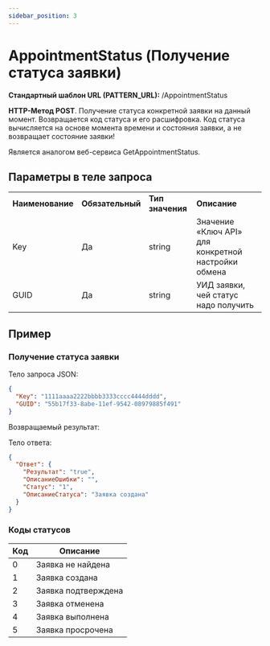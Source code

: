 ```yaml
---
sidebar_position: 3
---
```


# AppointmentStatus (Получение статуса заявки)

**Стандартный шаблон URL (PATTERN_URL):** /AppointmentStatus

**HTTP-Метод POST**. Получение статуса конкретной заявки на данный момент. Возвращается код статуса и его расшифровка. Код статуса вычисляется на основе момента времени и состояния заявки, а не возвращает состояние заявки!

Является аналогом веб-сервиса GetAppointmentStatus.

## Параметры в теле запроса

|  |  |  |  |
| --- | --- | --- | --- |
| **Наименование** | **Обязательный** | **Тип значения** | **Описание** |
| Key | Да | string | Значение «Ключ API» для конкретной настройки обмена |
| GUID | Да | string | УИД заявки, чей статус надо получить |

## Пример

### Получение статуса заявки

Тело запроса JSON:

```json
{
  "Key": "1111aaaa2222bbbb3333cccc4444dddd",
  "GUID": "55b17f33-8abe-11ef-9542-08979885f491"
}
```

Возвращаемый результат:

Тело ответа:

```json
{
  "Ответ": {
    "Результат": "true",
    "ОписаниеОшибки": "",
    "Статус": "1",
    "ОписаниеСтатуса": "Заявка создана"
  }
}
```

### Коды статусов

| Код | Описание |
| --- | --- |
| 0 | Заявка не найдена |
| 1 | Заявка создана |
| 2 | Заявка подтверждена |
| 3 | Заявка отменена |
| 4 | Заявка выполнена |
| 5 | Заявка просрочена |